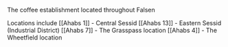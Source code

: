 The coffee establishment located throughout Falsen 

Locations include 
[[Ahabs 1]] - Central Sessid
[[Ahabs 13]] - Eastern Sessid (Industrial District)
[[Ahabs 7]] - The Grasspass location
[[Ahabs 4]] - The Wheetfield location